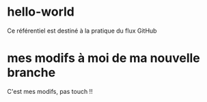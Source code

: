 # hello-world
Ce référentiel est destiné à la pratique du flux GitHub 
# mes modifs à moi de ma nouvelle branche
C'est mes modifs, pas touch !!
